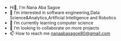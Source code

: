 - Hi👋, I'm Nana Aba Sagoe
- 👀 I’m interested in software engineering,Data Science&Analytics,Artificial Intelligence and Robotics 
- 🌱 I’m currently learning computer science 
- 💞️ I’m looking to collaborate on more projects 
- 📫 How to reach me nanaabasagoe80@gmail.com
